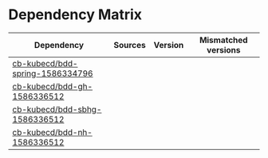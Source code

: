 # Dependency Matrix

Dependency | Sources | Version | Mismatched versions
---------- | ------- | ------- | -------------------
[cb-kubecd/bdd-spring-1586334796](https://github.com/cb-kubecd/bdd-spring-1586334796.git) |  | []() | 
[cb-kubecd/bdd-gh-1586336512](https://github.com/cb-kubecd/bdd-gh-1586336512.git) |  | []() | 
[cb-kubecd/bdd-sbhg-1586336512](https://github.com/cb-kubecd/bdd-sbhg-1586336512.git) |  | []() | 
[cb-kubecd/bdd-nh-1586336512](https://github.com/cb-kubecd/bdd-nh-1586336512.git) |  | []() | 
